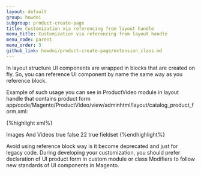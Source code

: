 ```yaml
---
layout: default
group: howdoi
subgroup: product-create-page
title: Customization via referencing from layout handle
menu_title: Customization via referencing from layout handle
menu_node: parent
menu_order: 3
github_link: howdoi/product-create-page/extension_class.md
---
```


In layout structure UI components are wrapped in blocks that are created on fly.
So, you can reference UI component by name the same way as you reference block.

Example of such usage you can see in ProductVideo module in layout handle that contains product form
app/code/Magento/ProductVideo/view/adminhtml/layout/catalog_product_form.xml:

{%highlight xml%}
<?xml version="1.0"?>
<!--
/**
 * Copyright © 2016 Magento. All rights reserved.
 * See COPYING.txt for license details.
 */
-->
<layout xmlns:xsi="http://www.w3.org/2001/XMLSchema-instance" xsi:noNamespaceSchemaLocation="urn:magento:framework:View/Layout/etc/page_layout.xsd">
    <!-- Reference to UI form the same way as to block -->
    <referenceContainer name="product_form">
        <block name="gallery" class="Magento\Catalog\Block\Adminhtml\Product\Helper\Form\Gallery">
            <arguments>
                <argument name="config" xsi:type="array">
                    <item name="label" xsi:type="string" translate="true">Images And Videos</item>
                    <item name="collapsible" xsi:type="boolean">true</item>
                    <item name="opened" xsi:type="boolean">false</item>
                    <item name="sortOrder" xsi:type="string">22</item>
                    <item name="canShow" xsi:type="boolean">true</item>
                    <item name="componentType" xsi:type="string">fieldset</item>
                </argument>
            </arguments>
            <block class="Magento\Catalog\Block\Adminhtml\Product\Helper\Form\Gallery\Content" as="content">
                <block class="Magento\ProductVideo\Block\Adminhtml\Product\Edit\NewVideo" name="new-video" template="Magento_ProductVideo::product/edit/slideout/form.phtml"/>
            </block>
        </block>
    </referenceContainer>
</layout>
{%endhighlight%}

Avoid using reference block way is it become deprecated and just for legacy code.
During developing your customization, you should prefer declaration of UI product form in custom module or class Modifiers to follow new standards of UI components in Magento.
